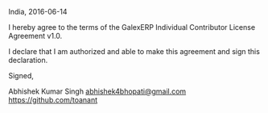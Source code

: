 India, 2016-06-14

I hereby agree to the terms of the GalexERP Individual Contributor License Agreement v1.0.

I declare that I am authorized and able to make this agreement and sign this declaration.

Signed,

Abhishek Kumar Singh abhishek4bhopati@gmail.com https://github.com/toanant
